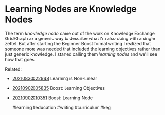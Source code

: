 # Learning Nodes are Knowledge Nodes

The term *knowledge node* came out of the work on Knowledge Exchange
Grid/Graph as a generic way to describe what I'm also doing with a
single zettel. But after starting the Beginner Boost formal writing I
realized that someone more was needed that included the learning
objectives rather than just generic knowledge. I started calling them
*learning nodes* and we'll see how that goes.

Related:

* [20210830022948](/20210830022948/) Learning is Non-Linear
* [20210902005835](/20210902005835/) Boost: Learning Objectives
* [20210902010351](/20210902010351/) Boost: Learning Node

    #learning #education #writing #curriculum #keg
